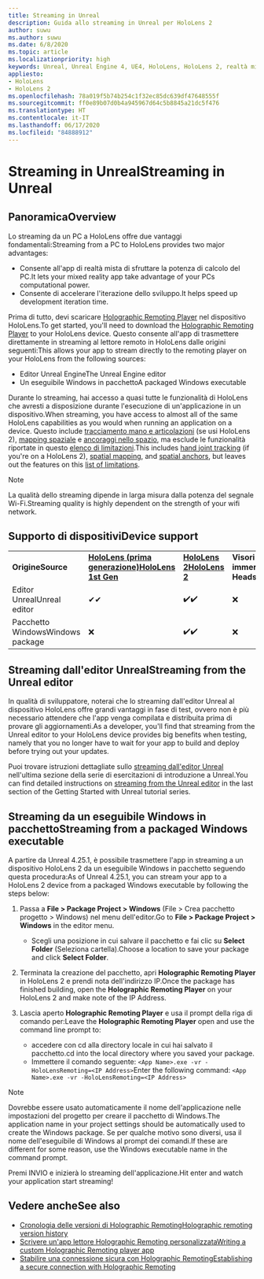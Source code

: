 ```yaml
---
title: Streaming in Unreal
description: Guida allo streaming in Unreal per HoloLens 2
author: suwu
ms.author: suwu
ms.date: 6/8/2020
ms.topic: article
ms.localizationpriority: high
keywords: Unreal, Unreal Engine 4, UE4, HoloLens, HoloLens 2, realtà mista, streaming, PC, app remota olografica, holographic remoting player, documentazione
appliesto:
- HoloLens
- HoloLens 2
ms.openlocfilehash: 78a019f5b74b254c1f32ec85dc639df47648555f
ms.sourcegitcommit: ff0e89b07d0b4a945967d64c5b8845a21dc5f476
ms.translationtype: HT
ms.contentlocale: it-IT
ms.lasthandoff: 06/17/2020
ms.locfileid: "84888912"
---
```

# <a name="streaming-in-unreal"></a><span data-ttu-id="e22aa-104">Streaming in Unreal</span><span class="sxs-lookup"><span data-stu-id="e22aa-104">Streaming in Unreal</span></span>

## <a name="overview"></a><span data-ttu-id="e22aa-105">Panoramica</span><span class="sxs-lookup"><span data-stu-id="e22aa-105">Overview</span></span>
<span data-ttu-id="e22aa-106">Lo streaming da un PC a HoloLens offre due vantaggi fondamentali:</span><span class="sxs-lookup"><span data-stu-id="e22aa-106">Streaming from a PC to HoloLens provides two major advantages:</span></span> 
* <span data-ttu-id="e22aa-107">Consente all'app di realtà mista di sfruttare la potenza di calcolo del PC.</span><span class="sxs-lookup"><span data-stu-id="e22aa-107">It lets your mixed reality app take advantage of your PCs computational power.</span></span> 
* <span data-ttu-id="e22aa-108">Consente di accelerare l'iterazione dello sviluppo.</span><span class="sxs-lookup"><span data-stu-id="e22aa-108">It helps speed up development iteration time.</span></span> 

<span data-ttu-id="e22aa-109">Prima di tutto, devi scaricare [Holographic Remoting Player](holographic-remoting-player.md) nel dispositivo HoloLens.</span><span class="sxs-lookup"><span data-stu-id="e22aa-109">To get started, you'll need to download the [Holographic Remoting Player](holographic-remoting-player.md) to your HoloLens device.</span></span> <span data-ttu-id="e22aa-110">Questo consente all'app di trasmettere direttamente in streaming al lettore remoto in HoloLens dalle origini seguenti:</span><span class="sxs-lookup"><span data-stu-id="e22aa-110">This allows your app to stream  directly to the remoting player on your HoloLens from the following sources:</span></span>

* <span data-ttu-id="e22aa-111">Editor Unreal Engine</span><span class="sxs-lookup"><span data-stu-id="e22aa-111">The Unreal Engine editor</span></span>
* <span data-ttu-id="e22aa-112">Un eseguibile Windows in pacchetto</span><span class="sxs-lookup"><span data-stu-id="e22aa-112">A packaged Windows executable</span></span> 

<span data-ttu-id="e22aa-113">Durante lo streaming, hai accesso a quasi tutte le funzionalità di HoloLens che avresti a disposizione durante l'esecuzione di un'applicazione in un dispositivo.</span><span class="sxs-lookup"><span data-stu-id="e22aa-113">When streaming, you have access to almost all of the same HoloLens capabilities as you would when running an application on a device.</span></span> <span data-ttu-id="e22aa-114">Questo include [tracciamento mano e articolazioni](unreal-hand-tracking.md) (se usi HoloLens 2), [mapping spaziale](unreal-spatial-mapping.md) e [ancoraggi nello spazio](unreal-spatial-anchors.md), ma esclude le funzionalità riportate in questo [elenco di limitazioni](holographic-remoting-troubleshooting.md).</span><span class="sxs-lookup"><span data-stu-id="e22aa-114">This includes [hand joint tracking](unreal-hand-tracking.md) (if you're on a HoloLens 2), [spatial mapping](unreal-spatial-mapping.md), and [spatial anchors](unreal-spatial-anchors.md), but leaves out the features on this [list of limitations](holographic-remoting-troubleshooting.md).</span></span> 

> [!NOTE]
> <span data-ttu-id="e22aa-115">La qualità dello streaming dipende in larga misura dalla potenza del segnale Wi-Fi.</span><span class="sxs-lookup"><span data-stu-id="e22aa-115">Streaming quality is highly dependent on the strength of your wifi network.</span></span>

## <a name="device-support"></a><span data-ttu-id="e22aa-116">Supporto di dispositivi</span><span class="sxs-lookup"><span data-stu-id="e22aa-116">Device support</span></span>

<table>
    <colgroup>
    <col width="33%" />
    <col width="33%" />
    <col width="33%" />
    </colgroup>
    <tr>
        <td><span data-ttu-id="e22aa-117"><strong>Origine</strong></span><span class="sxs-lookup"><span data-stu-id="e22aa-117"><strong>Source</strong></span></span></td>
        <td><span data-ttu-id="e22aa-118"><a href="https://docs.microsoft.com/hololens/hololens1-hardware"><strong>HoloLens (prima generazione)</strong></a></span><span class="sxs-lookup"><span data-stu-id="e22aa-118"><a href="https://docs.microsoft.com/hololens/hololens1-hardware"><strong>HoloLens 1st Gen</strong></a></span></span></td>
        <td><span data-ttu-id="e22aa-119"><a href="https://www.microsoft.com/hololens/hardware"><strong>HoloLens 2</strong></a></span><span class="sxs-lookup"><span data-stu-id="e22aa-119"><a href="https://www.microsoft.com/hololens/hardware"><strong>HoloLens 2</strong></a></span></span></td>
        <td><span data-ttu-id="e22aa-120"><strong>Visori VR immersive</strong></span><span class="sxs-lookup"><span data-stu-id="e22aa-120"><strong>Immersive Headsets</strong></span></span></td>
    </tr>
     <tr>
        <td><span data-ttu-id="e22aa-121">Editor Unreal</span><span class="sxs-lookup"><span data-stu-id="e22aa-121">Unreal editor</span></span></td>
        <td><span data-ttu-id="e22aa-122">✔</span><span class="sxs-lookup"><span data-stu-id="e22aa-122">✔</span></span></td>
        <td><span data-ttu-id="e22aa-123">✔️</span><span class="sxs-lookup"><span data-stu-id="e22aa-123">✔️</span></span></td>
        <td>❌</td>
    </tr>
    <tr>
        <td><span data-ttu-id="e22aa-124">Pacchetto Windows</span><span class="sxs-lookup"><span data-stu-id="e22aa-124">Windows package</span></span></td>
        <td>❌</td>
        <td><span data-ttu-id="e22aa-125">✔️</span><span class="sxs-lookup"><span data-stu-id="e22aa-125">✔️</span></span></td>
        <td>❌</td>
    </tr>

</table>

## <a name="streaming-from-the-unreal-editor"></a><span data-ttu-id="e22aa-126">Streaming dall'editor Unreal</span><span class="sxs-lookup"><span data-stu-id="e22aa-126">Streaming from the Unreal editor</span></span>

<span data-ttu-id="e22aa-127">In qualità di sviluppatore, noterai che lo streaming dall'editor Unreal al dispositivo HoloLens offre grandi vantaggi in fase di test, ovvero non è più necessario attendere che l'app venga compilata e distribuita prima di provare gli aggiornamenti.</span><span class="sxs-lookup"><span data-stu-id="e22aa-127">As a developer, you'll find that streaming from the Unreal editor to your HoloLens device provides big benefits when testing, namely that you no longer have to wait for your app to build and deploy before trying out your updates.</span></span>

<span data-ttu-id="e22aa-128">Puoi trovare istruzioni dettagliate sullo [streaming dall'editor Unreal](unreal-uxt-ch6.md#device-only-streaming) nell'ultima sezione della serie di esercitazioni di introduzione a Unreal.</span><span class="sxs-lookup"><span data-stu-id="e22aa-128">You can find detailed instructions on [streaming from the Unreal editor](unreal-uxt-ch6.md#device-only-streaming) in the last section of the Getting Started with Unreal tutorial series.</span></span>

## <a name="streaming-from-a-packaged-windows-executable"></a><span data-ttu-id="e22aa-129">Streaming da un eseguibile Windows in pacchetto</span><span class="sxs-lookup"><span data-stu-id="e22aa-129">Streaming from a packaged Windows executable</span></span>

<span data-ttu-id="e22aa-130">A partire da Unreal 4.25.1, è possibile trasmettere l'app in streaming a un dispositivo HoloLens 2 da un eseguibile Windows in pacchetto seguendo questa procedura:</span><span class="sxs-lookup"><span data-stu-id="e22aa-130">As of Unreal 4.25.1, you can stream your app to a HoloLens 2 device from a packaged Windows executable by following the steps below:</span></span> 

1. <span data-ttu-id="e22aa-131">Passa a **File > Package Project > Windows** (File > Crea pacchetto progetto > Windows) nel menu dell'editor.</span><span class="sxs-lookup"><span data-stu-id="e22aa-131">Go to **File > Package Project > Windows** in the editor menu.</span></span> 
    * <span data-ttu-id="e22aa-132">Scegli una posizione in cui salvare il pacchetto e fai clic su **Select Folder** (Seleziona cartella).</span><span class="sxs-lookup"><span data-stu-id="e22aa-132">Choose a location to save your package and click **Select Folder**.</span></span>

2. <span data-ttu-id="e22aa-133">Terminata la creazione del pacchetto, apri **Holographic Remoting Player** in HoloLens 2 e prendi nota dell'indirizzo IP.</span><span class="sxs-lookup"><span data-stu-id="e22aa-133">Once the package has finished building, open the **Holographic Remoting Player** on your HoloLens 2 and make note of the IP Address.</span></span> 
3. <span data-ttu-id="e22aa-134">Lascia aperto **Holographic Remoting Player** e usa il prompt della riga di comando per:</span><span class="sxs-lookup"><span data-stu-id="e22aa-134">Leave the **Holographic Remoting Player** open and use the command line prompt to:</span></span> 
    * <span data-ttu-id="e22aa-135">accedere con cd alla directory locale in cui hai salvato il pacchetto.</span><span class="sxs-lookup"><span data-stu-id="e22aa-135">cd into the local directory where you saved your package.</span></span>
    * <span data-ttu-id="e22aa-136">Immettere il comando seguente: ```<App Name>.exe -vr -HoloLensRemoting=<IP Address>```</span><span class="sxs-lookup"><span data-stu-id="e22aa-136">Enter the following command: ```<App Name>.exe -vr -HoloLensRemoting=<IP Address>```</span></span>

> [!NOTE]
> <span data-ttu-id="e22aa-137">Dovrebbe essere usato automaticamente il nome dell'applicazione nelle impostazioni del progetto per creare il pacchetto di Windows.</span><span class="sxs-lookup"><span data-stu-id="e22aa-137">The application name in your project settings should be automatically used to create the Windows package.</span></span> <span data-ttu-id="e22aa-138">Se per qualche motivo sono diversi, usa il nome dell'eseguibile di Windows al prompt dei comandi.</span><span class="sxs-lookup"><span data-stu-id="e22aa-138">If these are different for some reason, use the Windows executable name in the command prompt.</span></span>

<span data-ttu-id="e22aa-139">Premi INVIO e inizierà lo streaming dell'applicazione.</span><span class="sxs-lookup"><span data-stu-id="e22aa-139">Hit enter and watch your application start streaming!</span></span>

## <a name="see-also"></a><span data-ttu-id="e22aa-140">Vedere anche</span><span class="sxs-lookup"><span data-stu-id="e22aa-140">See also</span></span>
* [<span data-ttu-id="e22aa-141">Cronologia delle versioni di Holographic Remoting</span><span class="sxs-lookup"><span data-stu-id="e22aa-141">Holographic remoting version history</span></span>](holographic-remoting-version-history.md)
* [<span data-ttu-id="e22aa-142">Scrivere un'app lettore Holographic Remoting personalizzata</span><span class="sxs-lookup"><span data-stu-id="e22aa-142">Writing a custom Holographic Remoting player app</span></span>](holographic-remoting-create-player.md)
* [<span data-ttu-id="e22aa-143">Stabilire una connessione sicura con Holographic Remoting</span><span class="sxs-lookup"><span data-stu-id="e22aa-143">Establishing a secure connection with Holographic Remoting</span></span>](holographic-remoting-secure-connection.md)
